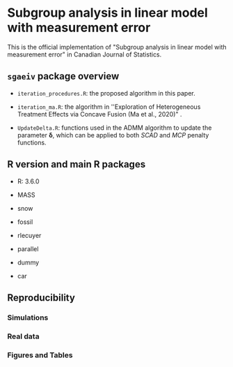 # Subgroup analysis in linear model with measurement error

This is the official implementation of "Subgroup analysis in linear model with measurement error" in Canadian Journal of Statistics.

## `sgaeiv` package overview

- `iteration_procedures.R`: the proposed algorithm in this paper.

- `iteration_ma.R`: the algorithm in ''Exploration of Heterogeneous Treatment Effects via Concave Fusion (Ma et al., 2020)" .

- `UpdateDelta.R`: functions used in the ADMM algorithm to update the parameter $\boldsymbol{\delta}$, which can be applied to both *SCAD* and *MCP* penalty functions.

## R version and main R packages

- R: 3.6.0

- MASS

- snow

- fossil

- rlecuyer

- parallel

- dummy

- car

## Reproducibility

### Simulations



### Real data



### Figures and Tables
